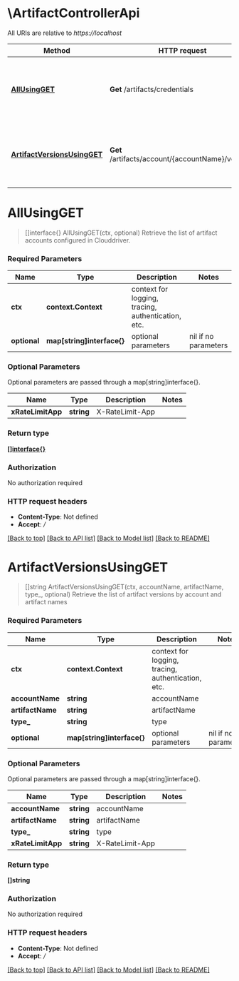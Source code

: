 # \ArtifactControllerApi

All URIs are relative to *https://localhost*

Method | HTTP request | Description
------------- | ------------- | -------------
[**AllUsingGET**](ArtifactControllerApi.md#AllUsingGET) | **Get** /artifacts/credentials | Retrieve the list of artifact accounts configured in Clouddriver.
[**ArtifactVersionsUsingGET**](ArtifactControllerApi.md#ArtifactVersionsUsingGET) | **Get** /artifacts/account/{accountName}/versions | Retrieve the list of artifact versions by account and artifact names


# **AllUsingGET**
> []interface{} AllUsingGET(ctx, optional)
Retrieve the list of artifact accounts configured in Clouddriver.

### Required Parameters

Name | Type | Description  | Notes
------------- | ------------- | ------------- | -------------
 **ctx** | **context.Context** | context for logging, tracing, authentication, etc.
 **optional** | **map[string]interface{}** | optional parameters | nil if no parameters

### Optional Parameters
Optional parameters are passed through a map[string]interface{}.

Name | Type | Description  | Notes
------------- | ------------- | ------------- | -------------
 **xRateLimitApp** | **string**| X-RateLimit-App | 

### Return type

[**[]interface{}**](interface{}.md)

### Authorization

No authorization required

### HTTP request headers

 - **Content-Type**: Not defined
 - **Accept**: */*

[[Back to top]](#) [[Back to API list]](../README.md#documentation-for-api-endpoints) [[Back to Model list]](../README.md#documentation-for-models) [[Back to README]](../README.md)

# **ArtifactVersionsUsingGET**
> []string ArtifactVersionsUsingGET(ctx, accountName, artifactName, type_, optional)
Retrieve the list of artifact versions by account and artifact names

### Required Parameters

Name | Type | Description  | Notes
------------- | ------------- | ------------- | -------------
 **ctx** | **context.Context** | context for logging, tracing, authentication, etc.
  **accountName** | **string**| accountName | 
  **artifactName** | **string**| artifactName | 
  **type_** | **string**| type | 
 **optional** | **map[string]interface{}** | optional parameters | nil if no parameters

### Optional Parameters
Optional parameters are passed through a map[string]interface{}.

Name | Type | Description  | Notes
------------- | ------------- | ------------- | -------------
 **accountName** | **string**| accountName | 
 **artifactName** | **string**| artifactName | 
 **type_** | **string**| type | 
 **xRateLimitApp** | **string**| X-RateLimit-App | 

### Return type

**[]string**

### Authorization

No authorization required

### HTTP request headers

 - **Content-Type**: Not defined
 - **Accept**: */*

[[Back to top]](#) [[Back to API list]](../README.md#documentation-for-api-endpoints) [[Back to Model list]](../README.md#documentation-for-models) [[Back to README]](../README.md)

